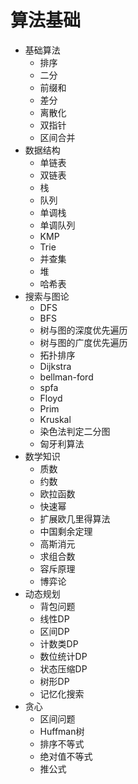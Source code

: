 # 算法基础

- 基础算法
  - 排序
  - 二分  
  - 前缀和
  - 差分
  - 离散化
  - 双指针
  - 区间合并
- 数据结构
  - 单链表
  - 双链表
  - 栈
  - 队列
  - 单调栈
  - 单调队列
  - KMP
  - Trie
  - 并查集
  - 堆
  - 哈希表
- 搜索与图论
  - DFS
  - BFS
  - 树与图的深度优先遍历
  - 树与图的广度优先遍历
  - 拓扑排序
  - Dijkstra
  - bellman-ford
  - spfa
  - Floyd
  - Prim
  - Kruskal
  - 染色法判定二分图
  - 匈牙利算法
- 数学知识
  - 质数
  - 约数
  - 欧拉函数
  - 快速幂
  - 扩展欧几里得算法
  - 中国剩余定理
  - 高斯消元
  - 求组合数
  - 容斥原理
  - 博弈论
- 动态规划
  - 背包问题
  - 线性DP
  - 区间DP
  - 计数类DP
  - 数位统计DP
  - 状态压缩DP
  - 树形DP
  - 记忆化搜索
- 贪心
  - 区间问题
  - Huffman树
  - 排序不等式
  - 绝对值不等式
  - 推公式
